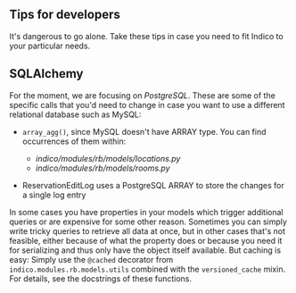 Tips for developers
-------------------
It's dangerous to go alone. Take these tips in case you need to fit Indico to your particular needs.

## SQLAlchemy
For the moment, we are focusing on _PostgreSQL_. These are some of the specific calls that you'd need to change in case you want to use a different relational database such as MySQL:

* `array_agg()`, since MySQL doesn't have ARRAY type. You can find occurrences of them within:
    - _indico/modules/rb/models/locations.py_
    - _indico/modules/rb/models/rooms.py_

* ReservationEditLog uses a PostgreSQL ARRAY to store the changes for a single log entry

In some cases you have properties in your models which trigger additional queries or are expensive for some other reason.
Sometimes you can simply write tricky queries to retrieve all data at once, but in other cases that's not feasible,
either because of what the property does or because you need it for serializing and thus only have the object itself
available.  But caching is easy: Simply use the `@cached` decorator from `indico.modules.rb.models.utils` combined with
the `versioned_cache` mixin. For details, see the docstrings of these functions.
